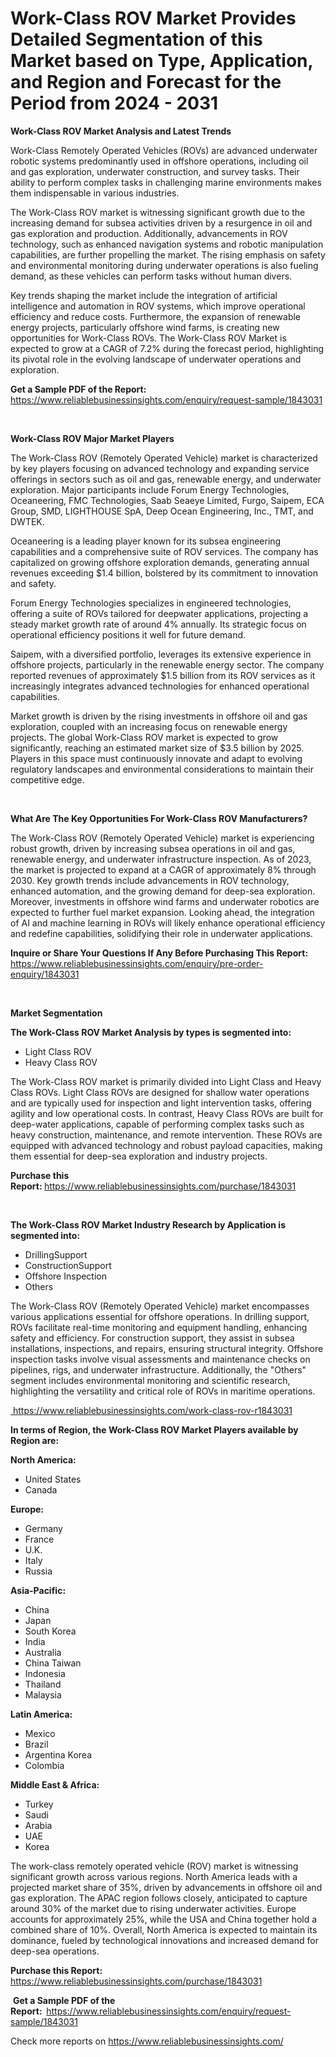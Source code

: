 <p><h1>Work-Class ROV Market Provides Detailed Segmentation of this Market based on Type, Application, and Region and Forecast for the Period from 2024 - 2031</h1></p><p><strong>Work-Class ROV Market Analysis and Latest Trends</strong></p>
<p><p>Work-Class Remotely Operated Vehicles (ROVs) are advanced underwater robotic systems predominantly used in offshore operations, including oil and gas exploration, underwater construction, and survey tasks. Their ability to perform complex tasks in challenging marine environments makes them indispensable in various industries.</p><p>The Work-Class ROV market is witnessing significant growth due to the increasing demand for subsea activities driven by a resurgence in oil and gas exploration and production. Additionally, advancements in ROV technology, such as enhanced navigation systems and robotic manipulation capabilities, are further propelling the market. The rising emphasis on safety and environmental monitoring during underwater operations is also fueling demand, as these vehicles can perform tasks without human divers.</p><p>Key trends shaping the market include the integration of artificial intelligence and automation in ROV systems, which improve operational efficiency and reduce costs. Furthermore, the expansion of renewable energy projects, particularly offshore wind farms, is creating new opportunities for Work-Class ROVs. The Work-Class ROV Market is expected to grow at a CAGR of 7.2% during the forecast period, highlighting its pivotal role in the evolving landscape of underwater operations and exploration.</p></p>
<p><strong>Get a Sample PDF of the Report:&nbsp;</strong> <a href="https://www.reliablebusinessinsights.com/enquiry/request-sample/1843031?utm_campaign=1106&utm_medium=2&utm_source=Github&utm_content=ia&utm_term=01012025&utm_id=work-class-rov">https://www.reliablebusinessinsights.com/enquiry/request-sample/1843031</a></p>
<p>&nbsp;</p>
<p><strong>Work-Class ROV Major Market Players</strong></p>
<p><p>The Work-Class ROV (Remotely Operated Vehicle) market is characterized by key players focusing on advanced technology and expanding service offerings in sectors such as oil and gas, renewable energy, and underwater exploration. Major participants include Forum Energy Technologies, Oceaneering, FMC Technologies, Saab Seaeye Limited, Furgo, Saipem, ECA Group, SMD, LIGHTHOUSE SpA, Deep Ocean Engineering, Inc., TMT, and DWTEK.</p><p>Oceaneering is a leading player known for its subsea engineering capabilities and a comprehensive suite of ROV services. The company has capitalized on growing offshore exploration demands, generating annual revenues exceeding $1.4 billion, bolstered by its commitment to innovation and safety.</p><p>Forum Energy Technologies specializes in engineered technologies, offering a suite of ROVs tailored for deepwater applications, projecting a steady market growth rate of around 4% annually. Its strategic focus on operational efficiency positions it well for future demand.</p><p>Saipem, with a diversified portfolio, leverages its extensive experience in offshore projects, particularly in the renewable energy sector. The company reported revenues of approximately $1.5 billion from its ROV services as it increasingly integrates advanced technologies for enhanced operational capabilities.</p><p>Market growth is driven by the rising investments in offshore oil and gas exploration, coupled with an increasing focus on renewable energy projects. The global Work-Class ROV market is expected to grow significantly, reaching an estimated market size of $3.5 billion by 2025. Players in this space must continuously innovate and adapt to evolving regulatory landscapes and environmental considerations to maintain their competitive edge.</p></p>
<p>&nbsp;</p>
<p><strong>What Are The Key Opportunities For Work-Class ROV Manufacturers?</strong></p>
<p><p>The Work-Class ROV (Remotely Operated Vehicle) market is experiencing robust growth, driven by increasing subsea operations in oil and gas, renewable energy, and underwater infrastructure inspection. As of 2023, the market is projected to expand at a CAGR of approximately 8% through 2030. Key growth trends include advancements in ROV technology, enhanced automation, and the growing demand for deep-sea exploration. Moreover, investments in offshore wind farms and underwater robotics are expected to further fuel market expansion. Looking ahead, the integration of AI and machine learning in ROVs will likely enhance operational efficiency and redefine capabilities, solidifying their role in underwater applications.</p></p>
<p><strong>Inquire or Share Your Questions If Any Before Purchasing This Report:</strong> <a href="https://www.reliablebusinessinsights.com/enquiry/pre-order-enquiry/1843031?utm_campaign=1106&utm_medium=2&utm_source=Github&utm_content=ia&utm_term=01012025&utm_id=work-class-rov">https://www.reliablebusinessinsights.com/enquiry/pre-order-enquiry/1843031</a></p>
<p>&nbsp;</p>
<p><strong>Market Segmentation</strong></p>
<p><strong>The Work-Class ROV Market Analysis by types is segmented into:</strong></p>
<p><ul><li>Light Class ROV</li><li>Heavy Class ROV</li></ul></p>
<p><p>The Work-Class ROV market is primarily divided into Light Class and Heavy Class ROVs. Light Class ROVs are designed for shallow water operations and are typically used for inspection and light intervention tasks, offering agility and low operational costs. In contrast, Heavy Class ROVs are built for deep-water applications, capable of performing complex tasks such as heavy construction, maintenance, and remote intervention. These ROVs are equipped with advanced technology and robust payload capacities, making them essential for deep-sea exploration and industry projects.</p></p>
<p><strong>Purchase this Report:&nbsp;</strong><a href="https://www.reliablebusinessinsights.com/purchase/1843031?utm_campaign=1106&utm_medium=2&utm_source=Github&utm_content=ia&utm_term=01012025&utm_id=work-class-rov">https://www.reliablebusinessinsights.com/purchase/1843031</a></p>
<p>&nbsp;</p>
<p><strong>The Work-Class ROV Market Industry Research by Application is segmented into:</strong></p>
<p><ul><li>DrillingSupport</li><li>ConstructionSupport</li><li>Offshore Inspection</li><li>Others</li></ul></p>
<p><p>The Work-Class ROV (Remotely Operated Vehicle) market encompasses various applications essential for offshore operations. In drilling support, ROVs facilitate real-time monitoring and equipment handling, enhancing safety and efficiency. For construction support, they assist in subsea installations, inspections, and repairs, ensuring structural integrity. Offshore inspection tasks involve visual assessments and maintenance checks on pipelines, rigs, and underwater infrastructure. Additionally, the "Others" segment includes environmental monitoring and scientific research, highlighting the versatility and critical role of ROVs in maritime operations.</p></p>
<p><a href="https://www.reliablebusinessinsights.com/work-class-rov-r1843031?utm_campaign=1106&utm_medium=2&utm_source=Github&utm_content=ia&utm_term=01012025&utm_id=work-class-rov">&nbsp;https://www.reliablebusinessinsights.com/work-class-rov-r1843031</a></p>
<p><strong>In terms of Region, the Work-Class ROV Market Players available by Region are:</strong></p>
<p>
    <p> <strong> North America: </strong>
        <ul>
            <li>United States</li>
            <li>Canada</li>
        </ul>
        </p> 
    <p> <strong> Europe: </strong>
        <ul>
            <li>Germany</li>
            <li>France</li>
            <li>U.K.</li>
            <li>Italy</li>
            <li>Russia</li>
        </ul>
        </p> 
    <p> <strong> Asia-Pacific: </strong>
        <ul>
            <li>China</li>
            <li>Japan</li>
            <li>South Korea</li>
            <li>India</li>
            <li>Australia</li>
            <li>China Taiwan</li>
            <li>Indonesia</li>
            <li>Thailand</li>
            <li>Malaysia</li>
        </ul>
        </p> 
    <p> <strong> Latin America: </strong>
        <ul>
            <li>Mexico</li>
            <li>Brazil</li>
            <li>Argentina Korea</li>
            <li>Colombia</li>
        </ul>
        </p> 
    <p> <strong> Middle East & Africa: </strong>
        <ul>
            <li>Turkey</li>
            <li>Saudi</li>
            <li>Arabia</li>
            <li>UAE</li>
            <li>Korea</li>
        </ul>
    </p>
    </p>
<p><p>The work-class remotely operated vehicle (ROV) market is witnessing significant growth across various regions. North America leads with a projected market share of 35%, driven by advancements in offshore oil and gas exploration. The APAC region follows closely, anticipated to capture around 30% of the market due to rising underwater activities. Europe accounts for approximately 25%, while the USA and China together hold a combined share of 10%. Overall, North America is expected to maintain its dominance, fueled by technological innovations and increased demand for deep-sea operations.</p></p>
<p><strong>Purchase this Report: </strong><a href="https://www.reliablebusinessinsights.com/purchase/1843031?utm_campaign=1106&utm_medium=2&utm_source=Github&utm_content=ia&utm_term=01012025&utm_id=work-class-rov">https://www.reliablebusinessinsights.com/purchase/1843031</a></p>
<p>&nbsp;<strong>Get a Sample PDF of the Report:&nbsp;&nbsp;</strong><a href="https://www.reliablebusinessinsights.com/enquiry/request-sample/1843031?utm_campaign=1106&utm_medium=2&utm_source=Github&utm_content=ia&utm_term=01012025&utm_id=work-class-rov">https://www.reliablebusinessinsights.com/enquiry/request-sample/1843031</a></p>
<p><strong></strong></p>
<p>Check more reports on <a href="https://www.reliablebusinessinsights.com/?utm_campaign=1106&utm_medium=2&utm_source=Github&utm_content=ia&utm_term=01012025&utm_id=work-class-rov">https://www.reliablebusinessinsights.com/</a></p>